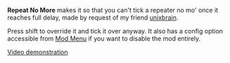 **Repeat No More** makes it so that you can't tick a repeater no mo' once it reaches full delay, made by request of my friend [unixbrain](https://u.emc.gs/unixbrain).

Press shift to override it and tick it over anyway. It also has a config option accessible from [Mod Menu](https://modrinth.com/mod/mod-menu) if you want to disable the mod entirely.

[Video demonstration](https://cdn.discordapp.com/attachments/734276873529458688/941894777312530462/2022-02-11_22.12.27.webm)
